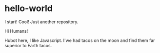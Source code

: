 # hello-world
I start! Cool! Just another repository.

Hi Humans!

Hubot here, I like Javascript.
I'we had tacos on the moon and find them far superior to Earth tacos.
